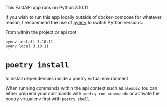 This FastAPI app runs on Python 3.10.11

If you wish to run this app locally outside of docker-compose for whatever reason, I recommend the use of [pyenv](https://github.com/pyenv/pyenv) to switch Python versions.

From within the project or api root
```
pyenv install 3.10.11
pyenv local 3.10.11
```

# `poetry install`
to install dependencies inside a poetry virtual environment

When running commands within the api context such as `alembic` tou can either prepend your commands with `poetry run <command>` or activate the poetry virtualenv first with `poetry shell`